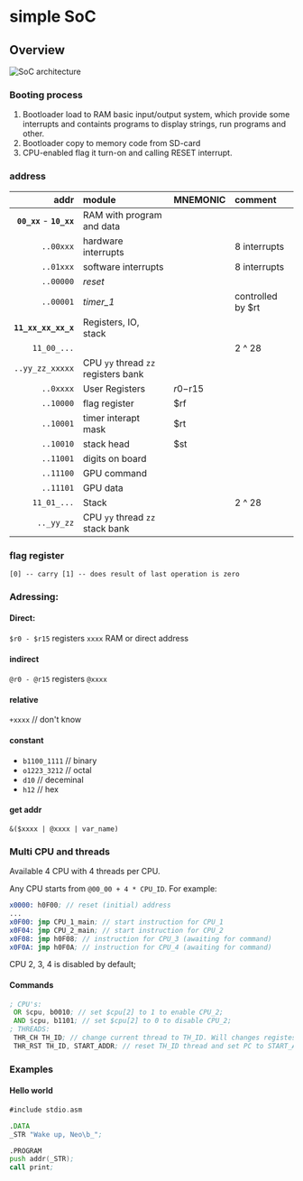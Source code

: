 # simple SoC

## Overview

![SoC architecture](https://rawgithub.com/Corey-Maler/simple_SoC/master/docs/soc.svg)

### Booting process
1. Bootloader load to RAM basic input/output system, which provide some interrupts and containts programs to display strings, run programs and other.
2. Bootloader copy to memory code from SD-card
3. CPU-enabled flag it turn-on and calling RESET interrupt.

### address

|   addr     | module          | MNEMONIC | comment |
|        ---:|:---             | :--- | :--- |
| **`00_xx`** - **`10_xx`** | RAM with program and data        | | |
| `..00xxx` |  hardware interrupts | | 8 interrupts |
| `..01xxx` | software interrupts | | 8 interrupts |
| `..00000` | *reset* | | |
| `..00001` | *timer_1* | | controlled by $rt |
| **`11_xx_xx_xx_x`** | Registers, IO, stack   | | |
| `11_00_...`| | | 2 ^ 28 |
| `..yy_zz_xxxxx` | CPU `yy` thread `zz` registers bank  | | |
| `..0xxxx`  | User Registers  | $r0-$r15 | | 
| `..10000`  | flag register   | $rf | |
| `..10001`  | timer interapt mask   | $rt | |
| `..10010`  | stack head | $st | |
| `..11001`  | digits on board | | |
| `..11100`  | GPU command     | | |
| `..11101`  | GPU data        | | |
| `11_01_...` | Stack | | 2 ^ 28|
| `.._yy_zz` | CPU `yy` thread `zz` stack bank| | |

### flag register
`
[0] -- carry
[1] -- does result of last operation is zero
`
### Adressing:
#### Direct:
`$r0 - $r15` registers
`xxxx` RAM or direct address

#### indirect
`@r0 - @r15` registers
`@xxxx`

#### relative
`+xxxx` // don't know

#### constant
* `b1100_1111` // binary
* `o1223_3212` // octal
* `d10` // deceminal
* `h12` // hex

#### get addr
`&($xxxx | @xxxx | var_name)`


### Multi CPU and threads
Available 4 CPU with 4 threads per CPU. 

Any CPU starts from `@00_00 + 4 * CPU_ID`. For example:
``` asm
x0000: h0F00; // reset (initial) address
...
x0F00: jmp CPU_1_main; // start instruction for CPU_1
x0F04: jmp CPU_2_main; // start instruction for CPU_2
x0F08: jmp h0F08; // instruction for CPU_3 (awaiting for command)
x0F0A: jmp h0F0A; // instruction for CPU_4 (awaiting for command)
```

CPU 2, 3, 4 is disabled by default;

#### Commands
``` asm
; CPU's:
 OR $cpu, b0010; // set $cpu[2] to 1 to enable CPU_2;
 AND $cpu, b1101; // set $cpu[2] to 0 to disable CPU_2;
; THREADS:
 THR_CH TH_ID; // change current thread to TH_ID. Will changes registes and stack banks.
 THR_RST TH_ID, START_ADDR; // reset TH_ID thread and set PC to START_ADDR and start thread
```

### Examples
#### Hello world
``` asm
#include stdio.asm

.DATA
_STR "Wake up, Neo\b_";

.PROGRAM
push addr(_STR);
call print;
```
